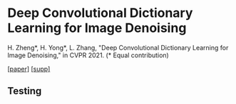 # Deep Convolutional Dictionary Learning for Image Denoising
H. Zheng*, H. Yong*, L. Zhang, "Deep Convolutional Dictionary Learning for Image Denoising," in CVPR 2021. (* Equal contribution)

[[paper]](https://www4.comp.polyu.edu.hk/~cslzhang/paper/DCDicL-cvpr21-final.pdf) [[supp]](https://www4.comp.polyu.edu.hk/~cslzhang/paper/DCDicL-cvpr21-supp.pdf)

## Testing
